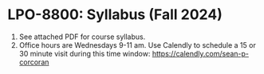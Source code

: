 # LPO-8800: Syllabus (Fall 2024)

1. See attached PDF for course syllabus. 
2. Office hours are Wednesdays 9-11 am. Use Calendly to schedule a 15 or 30 minute visit during this time window: https://calendly.com/sean-p-corcoran

